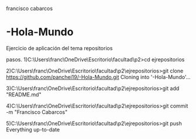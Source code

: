 francisco cabarcos
# -Hola-Mundo
Ejercicio de aplicación del tema repositorios

pasos.
1)C:\Users\franc\OneDrive\Escritorio\facultad\p2>cd ejrepositorios

2)C:\Users\franc\OneDrive\Escritorio\facultad\p2\ejrepositorios>git clone https://github.com/panchei19/-Hola-Mundo.git
Cloning into '-Hola-Mundo'...

3)C:\Users\franc\OneDrive\Escritorio\facultad\p2\ejrepositorios>git add "README.md"

4)C:\Users\franc\OneDrive\Escritorio\facultad\p2\ejrepositorios>git commit -m "Francisco Cabarcos"

5)C:\Users\franc\OneDrive\Escritorio\facultad\p2\ejrepositorios>git push
Everything up-to-date
